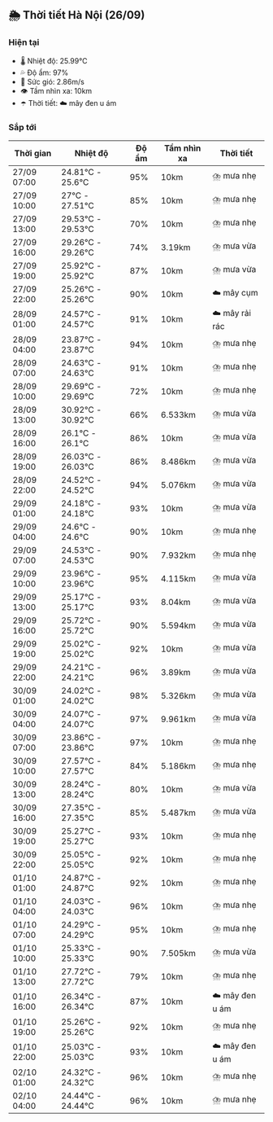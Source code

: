 ## 🌦️ Thời tiết Hà Nội (26/09)

### Hiện tại

- 🌡️ Nhiệt độ: 25.99℃
- 💦 Độ ẩm: 97%
- 💨 Sức gió: 2.86m/s
- 👁️ Tầm nhìn xa: 10km
- ☂️ Thời tiết: ☁️ mây đen u ám

### Sắp tới

| Thời gian | Nhiệt độ | Độ ẩm | Tầm nhìn xa | Thời tiết |
| --- | --- | --- | --- | --- |
| 27/09 07:00 | 24.81℃ - 25.6℃ | 95% | 10km | ⛈️ mưa nhẹ |
| 27/09 10:00 | 27℃ - 27.51℃ | 85% | 10km | ⛈️ mưa nhẹ |
| 27/09 13:00 | 29.53℃ - 29.53℃ | 70% | 10km | ⛈️ mưa nhẹ |
| 27/09 16:00 | 29.26℃ - 29.26℃ | 74% | 3.19km | ⛈️ mưa vừa |
| 27/09 19:00 | 25.92℃ - 25.92℃ | 87% | 10km | ⛈️ mưa vừa |
| 27/09 22:00 | 25.26℃ - 25.26℃ | 90% | 10km | ☁️ mây cụm |
| 28/09 01:00 | 24.57℃ - 24.57℃ | 91% | 10km | ☁️ mây rải rác |
| 28/09 04:00 | 23.87℃ - 23.87℃ | 94% | 10km | ⛈️ mưa nhẹ |
| 28/09 07:00 | 24.63℃ - 24.63℃ | 91% | 10km | ⛈️ mưa nhẹ |
| 28/09 10:00 | 29.69℃ - 29.69℃ | 72% | 10km | ⛈️ mưa nhẹ |
| 28/09 13:00 | 30.92℃ - 30.92℃ | 66% | 6.533km | ⛈️ mưa vừa |
| 28/09 16:00 | 26.1℃ - 26.1℃ | 86% | 10km | ⛈️ mưa vừa |
| 28/09 19:00 | 26.03℃ - 26.03℃ | 86% | 8.486km | ⛈️ mưa vừa |
| 28/09 22:00 | 24.52℃ - 24.52℃ | 94% | 5.076km | ⛈️ mưa vừa |
| 29/09 01:00 | 24.18℃ - 24.18℃ | 93% | 10km | ⛈️ mưa vừa |
| 29/09 04:00 | 24.6℃ - 24.6℃ | 90% | 10km | ⛈️ mưa nhẹ |
| 29/09 07:00 | 24.53℃ - 24.53℃ | 90% | 7.932km | ⛈️ mưa nhẹ |
| 29/09 10:00 | 23.96℃ - 23.96℃ | 95% | 4.115km | ⛈️ mưa vừa |
| 29/09 13:00 | 25.17℃ - 25.17℃ | 93% | 8.04km | ⛈️ mưa vừa |
| 29/09 16:00 | 25.72℃ - 25.72℃ | 90% | 5.594km | ⛈️ mưa vừa |
| 29/09 19:00 | 25.02℃ - 25.02℃ | 92% | 10km | ⛈️ mưa vừa |
| 29/09 22:00 | 24.21℃ - 24.21℃ | 96% | 3.89km | ⛈️ mưa vừa |
| 30/09 01:00 | 24.02℃ - 24.02℃ | 98% | 5.326km | ⛈️ mưa vừa |
| 30/09 04:00 | 24.07℃ - 24.07℃ | 97% | 9.961km | ⛈️ mưa vừa |
| 30/09 07:00 | 23.86℃ - 23.86℃ | 97% | 10km | ⛈️ mưa nhẹ |
| 30/09 10:00 | 27.57℃ - 27.57℃ | 84% | 5.186km | ⛈️ mưa nhẹ |
| 30/09 13:00 | 28.24℃ - 28.24℃ | 80% | 10km | ⛈️ mưa vừa |
| 30/09 16:00 | 27.35℃ - 27.35℃ | 85% | 5.487km | ⛈️ mưa vừa |
| 30/09 19:00 | 25.27℃ - 25.27℃ | 93% | 10km | ⛈️ mưa nhẹ |
| 30/09 22:00 | 25.05℃ - 25.05℃ | 92% | 10km | ⛈️ mưa nhẹ |
| 01/10 01:00 | 24.87℃ - 24.87℃ | 92% | 10km | ⛈️ mưa nhẹ |
| 01/10 04:00 | 24.03℃ - 24.03℃ | 96% | 10km | ⛈️ mưa nhẹ |
| 01/10 07:00 | 24.29℃ - 24.29℃ | 95% | 10km | ⛈️ mưa nhẹ |
| 01/10 10:00 | 25.33℃ - 25.33℃ | 90% | 7.505km | ⛈️ mưa vừa |
| 01/10 13:00 | 27.72℃ - 27.72℃ | 79% | 10km | ⛈️ mưa nhẹ |
| 01/10 16:00 | 26.34℃ - 26.34℃ | 87% | 10km | ☁️ mây đen u ám |
| 01/10 19:00 | 25.26℃ - 25.26℃ | 92% | 10km | ⛈️ mưa nhẹ |
| 01/10 22:00 | 25.03℃ - 25.03℃ | 93% | 10km | ☁️ mây đen u ám |
| 02/10 01:00 | 24.32℃ - 24.32℃ | 96% | 10km | ⛈️ mưa nhẹ |
| 02/10 04:00 | 24.44℃ - 24.44℃ | 96% | 10km | ⛈️ mưa nhẹ |
